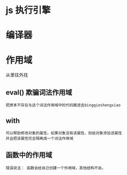 # js 执行引擎

# 编译器

# 作用域

从里往外找

## eval() 欺骗词法作用域

    把原本不存在与这个词法作用域中的代码搬进去bingqieshengxiao

## with

    可以帮助修改对象的属性，如果对象没有该属性，则给对象添加该属性
    并且把该属性完全隔离成一个词法作用域

## 函数中的作用域

    错误说法： 函数会给自己创建一个作用域，其他结构不会。

